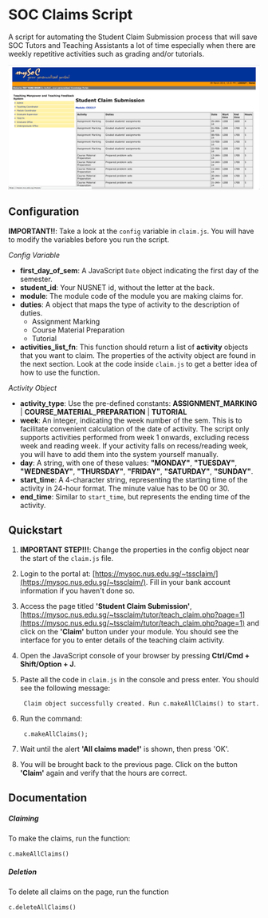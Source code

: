 SOC Claims Script
=================

A script for automating the Student Claim Submission process that will save SOC Tutors and Teaching Assistants a lot of time especially when there are weekly repetitive activities such as grading and/or tutorials.

![Screenshot](img/screenshot.png)

Configuration
--

**IMPORTANT!!**: Take a look at the `config` variable in `claim.js`. You will have to modify the variables before you run the script.

_Config Variable_

- **first_day_of_sem**: A JavaScript `Date` object indicating the first day of the semester.
- **student_id**: Your NUSNET id, without the letter at the back.
- **module**: The module code of the module you are making claims for.
- **duties**: A object that maps the type of activity to the description of duties.
	- Assignment Marking
	- Course Material Preparation
	- Tutorial
- **activities_list_fn**: This function should return a list of **activity** objects that you want to claim. The properties of the activity object are found in the next section. Look at the code inside `claim.js` to get a better idea of how to use the function.

_Activity Object_

- **activity_type**: Use the pre-defined constants: **ASSIGNMENT_MARKING** | **COURSE_MATERIAL_PREPARATION** | **TUTORIAL**
- **week**: An integer, indicating the week number of the sem. This is to facilitate convenient calculation of the date of activity. The script only supports activities performed from week 1 onwards, excluding recess week and reading week. If your activity falls on recess/reading week, you will have to add them into the system yourself manually.
- **day**: A string, with one of these values: **"MONDAY"**, **"TUESDAY"**, **"WEDNESDAY"**, **"THURSDAY"**, **"FRIDAY"**, **"SATURDAY"**, **"SUNDAY"**.
- **start_time**: A 4-character string, representing the starting time of the activity in 24-hour format. The minute value has to be 00 or 30.
- **end_time**: Similar to `start_time`, but represents the ending time of the activity. 


Quickstart
--

1. **IMPORTANT STEP!!!**: Change the properties in the config object near the start of the `claim.js` file.
2. Login to the portal at: [https://mysoc.nus.edu.sg/~tssclaim/](https://mysoc.nus.edu.sg/~tssclaim/). Fill in your bank account information if you haven't done so.
3. Access the page titled **'Student Claim Submission'**, [https://mysoc.nus.edu.sg/~tssclaim/tutor/teach_claim.php?page=1](https://mysoc.nus.edu.sg/~tssclaim/tutor/teach_claim.php?page=1) and click on the **'Claim'** button under your module. You should see the interface for you to enter details of the teaching claim activity.
4. Open the JavaScript console of your browser by pressing **Ctrl/Cmd + Shift/Option + J**.
5. Paste all the code in `claim.js` in the console and press enter. You should see the following message:
    
        Claim object successfully created. Run c.makeAllClaims() to start.


6. Run the command:

        c.makeAllClaims();


7. Wait until the alert **'All claims made!'** is shown, then press 'OK'.
8. You will be brought back to the previous page. Click on the button **'Claim'** again and verify that the hours are correct.


Documentation
--

##### Claiming #####

To make the claims, run the function:
   
    c.makeAllClaims()

##### Deletion #####

To delete all claims on the page, run the function 
    
    c.deleteAllClaims()
